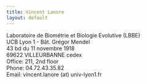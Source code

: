 ```yaml
---
title: Vincent Lanore
layout: default
---
```


Laboratoire de Biométrie et Biologie Evolutive (LBBE)<br/>
UCB Lyon 1 - Bât. Grégor Mendel<br/>
43 bd du 11 novembre 1918<br/>
69622 VILLEURBANNE cedex<br/>
Office: 211, 2nd floor<br/>
Phone: 04.72.43.35.82<br/>
Email: vincent.lanore (at) univ-lyon1.fr 